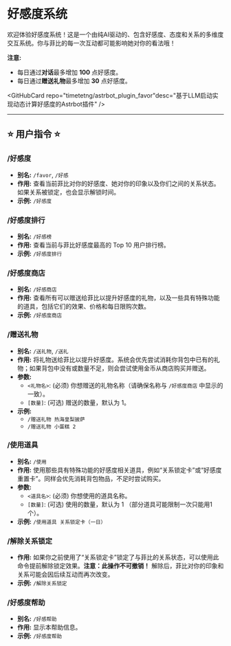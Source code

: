 # 好感度系统

欢迎体验好感度系统！这是一个由纯AI驱动的、包含好感度、态度和关系的多维度交互系统。你与菲比的每一次互动都可能影响她对你的看法哦！

**注意:**
* 每日通过**对话**最多增加 **100** 点好感度。
* 每日通过**赠送礼物**最多增加 **30** 点好感度。

<GitHubCard repo="timetetng/astrbot_plugin_favor"desc="基于LLM启动实现动态计算好感度的Astrbot插件" />


---

## ⭐ 用户指令 ⭐

### /好感度
- **别名:** `/favor`, `/好感`
- **作用:** 查看当前菲比对你的好感度、她对你的印象以及你们之间的关系状态。如果关系被锁定，也会显示解锁时间。
- **示例:** `/好感度`

### /好感度排行
- **别名:** `/好感榜`
- **作用:** 查看当前与菲比好感度最高的 Top 10 用户排行榜。
- **示例:** `/好感度排行`

### /好感度商店
- **别名:** `/好感商店`
- **作用:** 查看所有可以赠送给菲比以提升好感度的礼物，以及一些具有特殊功能的道具，包括它们的效果、价格和每日限购次数。
- **示例:** `/好感度商店`

### /赠送礼物
- **别名:** `/送礼物`, `/送礼`
- **作用:** 将礼物送给菲比以提升好感度。系统会优先尝试消耗你背包中已有的礼物；如果背包中没有或数量不足，则会尝试使用金币从商店购买并赠送。
- **参数:**
    - `<礼物名>`: (必须) 你想赠送的礼物名称（请确保名称与 `/好感度商店` 中显示的一致）。
    - `[数量]`: (可选) 赠送的数量，默认为 1。
- **示例:**
    - `/赠送礼物 热海皇梨披萨`
    - `/赠送礼物 小蛋糕 2`

### /使用道具
- **别名:** `/使用`
- **作用:** 使用那些具有特殊功能的好感度相关道具，例如“关系锁定卡”或“好感度重置卡”。同样会优先消耗背包物品，不足时尝试购买。
- **参数:**
    - `<道具名>`: (必须) 你想使用的道具名称。
    - `[数量]`: (可选) 使用的数量，默认为 1 （部分道具可能限制一次只能用1个）。
- **示例:** `/使用道具 关系锁定卡（一日）`

### /解除关系锁定
- **作用:** 如果你之前使用了“关系锁定卡”锁定了与菲比的关系状态，可以使用此命令提前解除锁定效果。**注意：此操作不可撤销！** 解除后，菲比对你的印象和关系可能会因后续互动而再次改变。
- **示例:** `/解除关系锁定`

### /好感度帮助
- **别名:** `/好感帮助`
- **作用:** 显示本帮助信息。
- **示例:** `/好感度帮助`